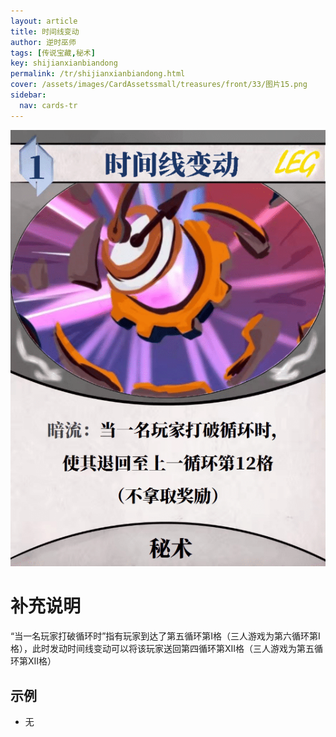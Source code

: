 ```yaml
---
layout: article
title: 时间线变动
author: 逆时巫师
tags: [传说宝藏,秘术]
key: shijianxianbiandong
permalink: /tr/shijianxianbiandong.html
cover: /assets/images/CardAssetssmall/treasures/front/33/图片15.png
sidebar:
  nav: cards-tr
---
```

![](/assets/images/CardAssets/treasures/front/33/图片15.png)

# 补充说明
“当一名玩家打破循环时”指有玩家到达了第五循环第I格（三人游戏为第六循环第I格），此时发动时间线变动可以将该玩家送回第四循环第XII格（三人游戏为第五循环第XII格）


## 示例
* 无